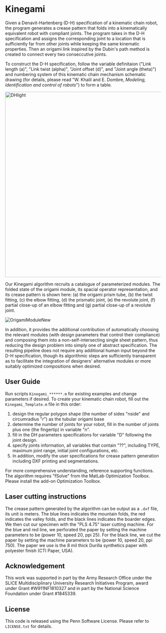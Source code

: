 # Kinegami
Given a Denavit-Hartenberg (D-H) specification of a kinematic chain robot, the program generates a crease pattern that folds into a kinematically equivalent robot with compliant joints. The program takes in the D-H specification and assigns the corresponding joint to a location that is sufficiently far from other joints while keeping the same kinematic properties. Then an origami link inspired by the Dubin's path method is created to connect every two conseccutive joints. 

To construct the D-H specification, follow the variable definitaion ("Link length (a)", "Link twist (alpha)", "Joint offset (d)", and "Joint angle (theta)") and numbering system of this kinematic chain mechanism schematic drawing (for details, please read "W. Khalil and E. Dombre, *Modeling, identification and control of robots*") to form a table.

<!-- ![DH](https://user-images.githubusercontent.com/50150425/161108095-26ed20c8-596d-4ba4-a642-271e6f2d4c32.png) -->
<!-- ![DHlight](https://user-images.githubusercontent.com/50150425/161122307-ad8ce29e-18ea-4b91-883e-ca186c5232fc.png) -->
<img src="https://user-images.githubusercontent.com/50150425/161122307-ad8ce29e-18ea-4b91-883e-ca186c5232fc.png" alt="DHlight" width="600"/>

Our Kinegami algorithm recruits a catalogue of parameterized modules. The folded state of the origami module, its spacial operator representation, and its crease pattern is shown here: (a) the origami prism tube, (b) the twist fitting, (c) the elbow fitting, (d) the prismatic joint, (e) the revolute joint, (f) partial close-up of an elbow fitting and (g) partial close-up of a revolute joint.

![OrigamiModuleNew](https://user-images.githubusercontent.com/50150425/161108362-0ee75174-3fda-47f5-8d4d-f7433aadc7c7.png)

In addition, it provides the additional contribution of automatically choosing the relevant modules (with design parameters that control their compliance) and composing them into a non-self-intersecting single sheet pattern, thus reducing the design problem into simply one of abstract specification.
The resulting pipeline does not require any additional human input beyond the D-H specification, though its algorithmic steps are sufficiently transparent as to facilitate the integration of designers' alternative modules or more suitably optimized compositions when desired.

## User Guide
Run scripts `Kinegami_******.m` for existing examples and change parameters if desired. 
To create your kinematic chain robot, fill out the `Kinegami_Template.m` file in this order:
1. design the regular polygon shape (the number of sides "nside" and circumradius "r") as the tubular origami base
2. determine the number of joints for your robot, fill in the number of joints plus one (the fingertip) in variable "n".
3. fill in the DH parameters specifications for variable "D" following the joint design.
4. specify joints information, all variables that contain "??", including TYPE, maximum joint range, initial joint configurations, etc.
5. In addition, modify the user specifications for crease pattern generation including DXF printing and segmentations.

For more comprehensive understanding, reference supporting functions. The algorithm requires "fSolve" from the MatLab Optimization Toolbox. Please install the add-on Optimization Toolbox.

## Laser cutting instructions
The crease pattern generated by the algorithm can be output as a `.dxf` file, its unit is meters.
The blue lines indicates the mountain folds, the red indicates the valley folds, and the black lines indicates the boarder edges.
We then cut our specimen with the "PLS 4.75" laser cutting machine.
For the blue and red line, we perforated the paper by setting the machine parameters to be (power 10, speed 20, ppi 25).
For the black line, we cut the paper by setting the machine parameters to be (power 10, speed 20, ppi 750).
The paper we use is the 8 mil thick Durilla synthetics paper with polyester finish (CTI Paper, USA).

<!-- ## Updates:
7/5/2021:
Edited `JointAssignment.m` to include correct value of rs for Prismatic Joints.
Edited `Kinegami.m` to support plotting for Proximal and Distal Frames. Added new function frameplot.m for frame plotting. Changed manner in which figures are closed in papercut files. -->

## Acknowledgement
This work was supported in part by the Army Research Office under the SLICE Multidisciplinary University Research Initiatives Program, award under Grant \#W911NF1810327 and in part by the National Science Foundation under Grant \#1845339.

## License
This code is released using the Penn Software License. Please refer to `LICENSE.txt` for details.
